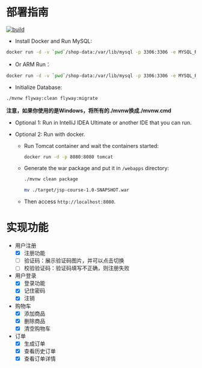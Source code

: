# 部署指南

[![build](https://github.com/jaryarbn/jsp-course/actions/workflows/maven.yml/badge.svg)](https://github.com/jaryarbn/jsp-course/actions/workflows/maven.yml)

- Install Docker and Run MySQL:

```bash
docker run -d -v `pwd`/shop-data:/var/lib/mysql -p 3306:3306 -e MYSQL_ROOT_PASSWORD=root -e MYSQL_DATABASE=mini-shop --name=mysql mysql
```

- Or ARM Run：

```bash
docker run -d -v `pwd`/shop-data:/var/lib/mysql -p 3306:3306 -e MYSQL_ROOT_PASSWORD=root -e MYSQL_DATABASE=mini-shop --name=mysql arm64v8/mysql
```

- Initialize Database:

```bash
./mvnw flyway:clean flyway:migrate
```
**注意，如果你使用的是Windows，将所有的./mvnw换成./mvnw.cmd**


- Optional 1: Run in IntelliJ IDEA Ultimate or another IDE that you can run.


- Optional 2: Run with docker.
    - Run Tomcat container and wait the containers started:
      ```bash
      docker run -d -p 8080:8080 tomcat
      ```

    - Generate the war package and put it in `/webapps` directory:
      ```bash
      ./mvnw clean package
      ```
      ```bash
      mv ./target/jsp-course-1.0-SNAPSHOT.war
      ```
    - Then access `http://localhost:8080`.
# 实现功能
- 用户注册
  - [x] 注册功能
  - [ ] 验证码：展示验证码图片，并可以点击切换
  - [ ] 校验验证码：验证码填写不正确，则注册失败
- 用户登录
  - [x] 登录功能
  - [x] 记住密码
  - [x] 注销
- 购物车
  - [x] 添加商品
  - [x] 删除商品
  - [x] 清空购物车
- 订单
  - [x] 生成订单
  - [x] 查看历史订单
  - [x] 查看订单详情
